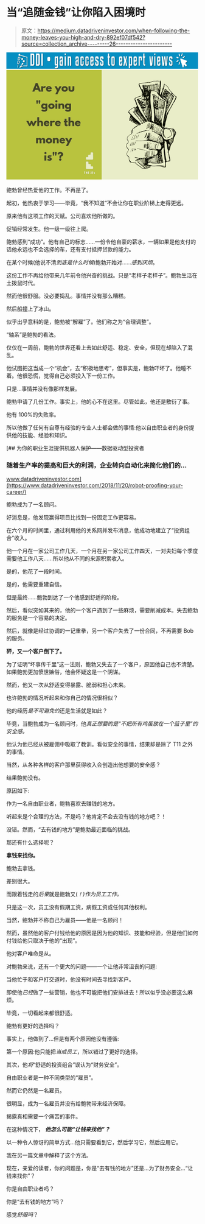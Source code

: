 # 当“追随金钱”让你陷入困境时

> 原文：<https://medium.datadriveninvestor.com/when-following-the-money-leaves-you-high-and-dry-892ef07df542?source=collection_archive---------26----------------------->

[![](img/8e893cdb7c389505582e8116e88f7333.png)](http://www.track.datadriveninvestor.com/1B9E)![](img/1cb91c7333e81123e567f9b8e4c7279e.png)

鲍勃曾经热爱他的工作。不再是了。

起初，他热衷于学习——毕竟，“我不知道”不会让你在职业阶梯上走得更远。

原来他有这项工作的天赋。公司喜欢他所做的。

促销经常发生。他一级一级往上爬。

鲍勃感到“成功”。他有自己的标志……一份令他自豪的薪水，一辆如果是他支付的话他永远也不会选择的车，还有支付抵押贷款的能力。

在某个时候(他说不清*到底是什么时候*)鲍勃开始对……*感到厌烦*。

这份工作不再给他带来几年前令他兴奋的挑战。只是“老样子老样子”。鲍勃生活在土拨鼠时代。

然而他很舒服。没必要捣乱。事情并没有那么糟糕。

然后船撞上了冰山。

似乎出乎意料的是，鲍勃被“解雇”了。他们称之为“合理调整”。

“轴系”是鲍勃的看法。

仅仅在一周前，鲍勃的世界还看上去如此舒适、稳定、安全，但现在却陷入了混乱。

他试图把这当成一个“机会”，去“积极地思考”，但事实是，鲍勃吓坏了。他睡不着。他很恐慌，觉得自己必须投入下一份工作。

只是…事情并没有像那样发展。

鲍勃申请了几份工作。事实上，他的心不在这里。尽管如此，他还是敷衍了事。

他有 100%的失败率。

所以他做了任何有自尊有经验的专业人士都会做的事情:他以自由职业者的身份提供他的技能、经验和知识。

[](https://www.datadriveninvestor.com/2018/11/20/robot-proofing-your-career/) [## 为你的职业生涯提供机器人保护——数据驱动型投资者

### 随着生产率的提高和巨大的利润，企业转向自动化来简化他们的…

www.datadriveninvestor.com](https://www.datadriveninvestor.com/2018/11/20/robot-proofing-your-career/) 

鲍勃成为了一名顾问。

好消息是，他发现赢得项目比找到一份固定工作更容易。

在六个月的时间里，通过利用他的关系网并发布消息，他成功地建立了“投资组合”收入。

他一个月在一家公司工作几天，一个月在另一家公司工作四天，一对夫妇每个季度需要他工作八天……所以他从不同的来源积累收入。

是的，他花了一段时间。

是的，他需要重建自信。

但是最终……鲍勃到达了一个他感到舒适的阶段。

然后，看似突如其来的，他的一个客户遇到了一些麻烦，需要削减成本。失去鲍勃的服务是一个容易的决定。

然后，就像是经过协调的一记重拳，另一个客户失去了一份合同，不再需要 Bob 的服务。

**砰，又一个客户倒下了。**

为了证明“坏事传千里”这一法则，鲍勃又失去了一个客户，原因他自己也不清楚。如果鲍勃更加愤世嫉俗，他会怀疑这是一个阴谋。

然而，他又一次从舒适变得暴露、脆弱和担心未来。

也许鲍勃的情况听起来和你自己的情况很相似？

他的经历*是不可避免的*还是生活就是如此？

毕竟，当鲍勃成为一名顾问时，他*真正想要的是“不把所有鸡蛋放在一个篮子里”的安全感。*

他认为他已经从被雇佣中吸取了教训。看似安全的事情，结果却是除了 T11 之外的事情。

当然，从各种各样的客户那里获得收入会创造出他想要的安全感？

结果鲍勃没有。

原因如下:

作为一名自由职业者，鲍勃喜欢去赚钱的地方。

听起来是个合理的方法，不是吗？他肯定不会去没有钱的地方吧？！

没错。然而，“去有钱的地方”是鲍勃最近面临的挑战。

那还有什么选择呢？

**拿钱来找你。**

鲍勃去拿钱。

差别很大。

而跟着钱走的*后果*就是鲍勃又(*！)*作为员工工作*。*

只是这一次，员工没有假期工资，病假工资或任何其他权利。

当然，鲍勃并不称自己为雇员——他是一名顾问！

然而，虽然他的客户付钱给他的原因是因为他的知识、技能和经验，但是他们如何付钱给他只取决于他的“出现”。

他对客户唯命是从。

对鲍勃来说，还有一个更大的问题——一个让他非常沮丧的问题:

当他忙于和客户打交道时，他没有时间去寻找新客户。

即使他*已经*做了一些营销，他也不可能把他们安排进去！所以似乎没必要这么麻烦。

毕竟，一切看起来都很舒适。

鲍勃有更好的选择吗？

事实上，他做到了…但是有两个原因他没有遵循:

第一个原因:他只能把*当成员工*，所以错过了更好的选择。

其次，他*将*“舒适的投资组合”误认为“财务安全”。

自由职业者是一种不同类型的“雇员”。

然而它仍然是一名雇员。

很明显，成为一名雇员并没有给鲍勃带来经济保障。

揭露真相需要一个痛苦的事件。

在这种情况下， ***他怎么可能“让钱来找他”？***

以一种令人惊讶的简单方式…他只需要看到它，然后学习它，然后应用它。

我在另一篇文章中解释了这个方法。

现在，亲爱的读者，你的问题是，你是“去有钱的地方”还是…为了财务安全…“让钱来找你”？

你是自由职业者吗？

你是“去有钱的地方”吗？

感觉*舒服吗*？
